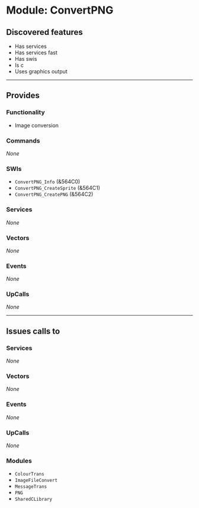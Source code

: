 # Module: ConvertPNG

## Discovered features


* Has services
* Has services fast
* Has swis
* Is c
* Uses graphics output

---

## Provides

### Functionality


* Image conversion

### Commands


*None*


### SWIs


* `ConvertPNG_Info` (&564C0)
* `ConvertPNG_CreateSprite` (&564C1)
* `ConvertPNG_CreatePNG` (&564C2)


### Services


*None*


### Vectors


*None*


### Events


*None*


### UpCalls


*None*


---

## Issues calls to

### Services


*None*


### Vectors


*None*


### Events


*None*


### UpCalls


*None*


### Modules


* `ColourTrans`
* `ImageFileConvert`
* `MessageTrans`
* `PNG`
* `SharedCLibrary`


